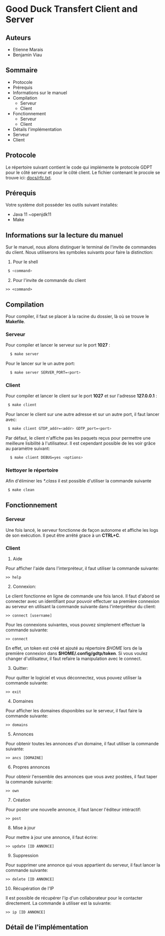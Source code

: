# Good Duck Transfert Client and Server

## Auteurs
* Etienne Marais
* Benjamin Viau

## Sommaire

 - Protocole
 - Prérequis
 - Informations sur le manuel
 - Compilation
    - Serveur
    - Client
 - Fonctionnement
    - Serveur
    - Client
 - Détails l'implémentation
  - Serveur
  - Client

## Protocole
Le répertoire suivant contient le code qui implémente le protocole GDPT pour le côté serveur et pour le côté client.
Le fichier contenant le procole se trouve ici: [docs/rfc.txt](docs/rfc.txt).

## Prérequis

Votre système doit posséder les outils suivant installés:
- Java 11 ~openjdk11
- Make

## Informations sur la lecture du manuel

Sur le manuel, nous allons distinguer le terminal de l'invite de commandes du client. Nous utiliserons les symboles suivants
pour faire la distinction:
1. Pour le shell

```sh
 $ <command>
```

2. Pour l'invite de commande du client
```
>> <command>
```

## Compilation

Pour compiler, il faut se placer à la racine du dossier, là où se trouve le **Makefile**.


### Serveur

Pour compiler et lancer le serveur sur le port **1027** :
```sh
  $ make server
```
Pour le lancer sur le un autre port:
```sh
  $ make server SERVER_PORT=<port>
```

### Client

Pour compiler et lancer le client sur le port **1027** et sur l'adresse **127.0.0.1** :
```sh
 $ make client
```
Pour lancer le client sur une autre adresse et sur un autre port, il faut lancer avec:
```sh
 $ make client GTDP_addr=<addr> GDTP_port=<port>
```

Par défaut, le client n'affiche pas les paquets reçus pour permettre une meilleure lisibilité
à l'utilisateur. Il est cependant possible de les voir grâce au paramètre suivant:
```sh
  $ make client DEBUG=yes <options>
```

### Nettoyer le répertoire

Afin d'éliminer les *\*.class* il est possible d'utiliser la commande suivante
```sh
 $ make clean
```

## Fonctionnement

### Serveur

Une fois lancé, le serveur fonctionne de façon autonome et affiche les logs
de son exécution. Il peut être arrêté grace à un **CTRL+C**.

### Client

1. Aide

Pour afficher l'aide dans l'interpréteur, il faut utiliser la commande suivante:
```
>> help
```

2. Connexion:

Le client fonctionne en ligne de commande une fois lancé. Il faut d'abord se connecter
avec un identifiant pour pouvoir effectuer sa première connexion au serveur en utilisant
la commande suivante dans l'interpréteur du client:
```
>> connect [username]
```
Pour les connexions suivantes, vous pouvez simplement effectuer la commande suivante:
```
>> connect
```
En effet, un token est créé et ajouté au répertoire *\$HOME* lors de la première connexion
dans **\$HOME/.config/gdtp/token**. Si vous voulez changer d'utilisateur, il faut refaire
la manipulation avec le connect.

3. Quitter:

Pour quitter le logiciel et vous déconnectez, vous pouvez utiliser la commande suivante:
```
>> exit
```

4. Domaines

Pour afficher les domaines disponibles sur le serveur, il faut faire la commande suivante:
```
>> domains
```

5. Annonces

Pour obtenir toutes les annonces d'un domaine, il faut utiliser la commande suivante:
```
>> ancs [DOMAINE]
```

6. Propres annonces

Pour obtenir l'ensemble des annonces que vous avez postées, il faut taper la commande suivante:
```
>> own
```

7. Création

Pour poster une nouvelle annonce, il faut lancer l'éditeur intéractif:
```
>> post
```

8. Mise à jour

Pour mettre à jour une annonce, il faut écrire:
```
>> update [ID ANNONCE]
```

9. Suppression

Pour supprimer une annonce qui vous appartient du serveur, il faut lancer la commande suivante:
 ```
 >> delete [ID ANNONCE]
 ```

10. Récupération de l'IP

Il est possible de récupérer l'ip d'un collaborateur pour le contacter directement.
La commande à utiliser est la suivante:
```
>> ip [ID ANNONCE]
```

## Détail de l'implémentation
